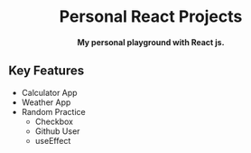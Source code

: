 <h1 align="center">Personal React Projects</h1>

<h4 align="center">My personal playground with React js.</h4>


## Key Features

* Calculator App
* Weather App
* Random Practice
    - Checkbox
    - Github User
    - useEffect




    